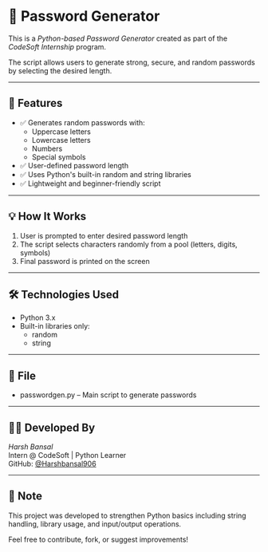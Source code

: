 # 🔐 Password Generator

This is a *Python-based Password Generator* created as part of the *CodeSoft Internship* program.

The script allows users to generate strong, secure, and random passwords by selecting the desired length.

---

## 🚀 Features

- ✅ Generates random passwords with:
  - Uppercase letters
  - Lowercase letters
  - Numbers
  - Special symbols
- ✅ User-defined password length
- ✅ Uses Python's built-in random and string libraries
- ✅ Lightweight and beginner-friendly script

---

## 💡 How It Works

1. User is prompted to enter desired password length
2. The script selects characters randomly from a pool (letters, digits, symbols)
3. Final password is printed on the screen

---

## 🛠️ Technologies Used

- Python 3.x
- Built-in libraries only:
  - random
  - string

---

## 📁 File

- passwordgen.py – Main script to generate passwords

---

## 👨‍💻 Developed By

*Harsh Bansal*  
Intern @ CodeSoft | Python Learner  
GitHub: [@Harshbansal906](https://github.com/Harshbansal906)

---

## 📌 Note

This project was developed to strengthen Python basics including string handling, library usage, and input/output operations.

Feel free to contribute, fork, or suggest improvements!
